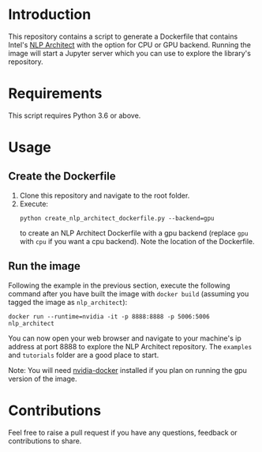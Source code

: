 # Introduction
This repository contains a script to generate a Dockerfile that contains Intel's [NLP Architect](https://github.com/NervanaSystems/nlp-architect)
with the option for CPU or GPU backend. Running the image will start a Jupyter server which
you can use to explore the library's repository.

# Requirements
This script requires Python 3.6 or above.

# Usage

## Create the Dockerfile
1. Clone this repository and navigate to the root folder.
2. Execute:
    ```
    python create_nlp_architect_dockerfile.py --backend=gpu
    ```
    to create an NLP Architect Dockerfile with a gpu backend (replace `gpu` with `cpu` if you
    want a cpu backend). Note the location of the Dockerfile.
    
## Run the image
Following the example in the previous section, execute the following command after you 
have built the image with `docker build` (assuming you tagged the image as `nlp_architect`):
```
docker run --runtime=nvidia -it -p 8888:8888 -p 5006:5006 nlp_architect
```
You can now open your web browser and navigate to your machine's ip address at port 8888 to
explore the NLP Architect repository. The `examples` and `tutorials` folder are a good
place to start.

Note: You will need [nvidia-docker](https://github.com/NVIDIA/nvidia-docker) installed if you
plan on running the gpu version of the image.

# Contributions
Feel free to raise a pull request if you have any questions, feedback or contributions to share.
